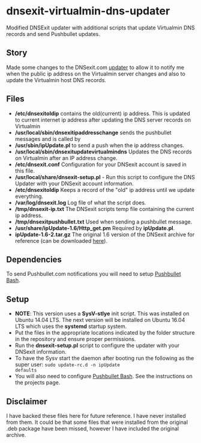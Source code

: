 # dnsexit-virtualmin-dns-updater
Modified DNSExit updater with additional scripts that update Virtualmin DNS records and send Pushbullet updates.

## Story
Made some changes to the DNSexit.com [updater](http://www.dnsexit.com/Direct.sv?cmd=ipClients) to allow it to notify me when the public ip address on the Virtualmin server changes and also to update the Virtualmin host DNS records.

## Files

* **/etc/dnsexitoldip** contains the old(current) ip address. This is updated to current internet ip address after updating the DNS server records on Virtualmin
* **/usr/local/sbin/dnsexitipaddresschange** sends the pushbullet messages and is called by
* **/usr/sbin/ipUpdate.pl**       to send a push when the ip address changes.
* **/usr/local/sbin/dnsexitupdatevirtualmindns** Updates the DNS records on Virtualmin after an IP address change.
* **/etc/dnsexit.conf** Configuration for your DNSexit account is saved in this file.
* **/usr/local/share/dnsexit-setup.pl** - Run this script to configure the DNS Updater with your DNSexit account information.
* **/etc/dnsexitoldip** Keeps a record of the "old" ip address until we update everything.
* **/var/log/dnsexit.log** Log file of what the script does.
* **/tmp/dnsexit-ip.txt** The DNSexit scripts temp file containing the current ip address.
* **/tmp/dnsexitpushbullet.txt** Used when sending a pushbullet message.
* **/usr/share/ipUpdate-1.6/Http_get.pm** Required by **ipUpdate.pl**.
* **ipUpdate-1.6-2.tar.gz** The original 1.6 version of the DNSexit archive for reference (can be downloaded [here](http://downloads.dnsexit.com/ipUpdate-1.6-2.tar.gz)).

## Dependencies

To send Pushbullet.com notifications you will need to setup [Pushbullet Bash](https://github.com/Red5d/pushbullet-bash).

## Setup

* **NOTE**:  This version uses a **SysV-stlye** init script. This was installed on Ubuntu 14.04 LTS. The next version will be installed on Ubuntu 16.04 LTS which uses the **systemd** startup system.
* Put the files in the appropriate locations indicated by the folder structure in the repository and ensure proper permissions.
* Run the **dnsexit-setup.pl** script to configure the updater with your DNSexit information.
* To have the Sysv start the daemon after booting run the following as  the super user:
<code style="bash">sudo update-rc.d -n ipUpdate defaults</code>
* You will also need to configure [Pushbullet Bash](https://github.com/Red5d/pushbullet-bash). See the instructions on the projects page.

## Disclaimer

I have backed these files here for future reference. I have never installed from them. It could be that some files that were installed from the original .deb package have been missed, however I have included the original archive.
